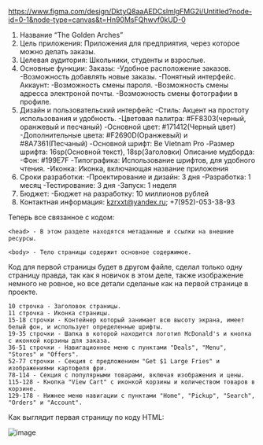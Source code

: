 https://www.figma.com/design/DktyQ8aaAEDCslmlgFMG2i/Untitled?node-id=0-1&node-type=canvas&t=Hn90MsFQhwvf0kUD-0
1. Название “The Golden Arches”
2. Цель приложения: Приложения для предприятия, через которое можно делать заказы.
3. Целевая аудитория: Школьники, студенты и взрослые.
4. Основные функции:
   Заказы:
     -Удобное расположение заказов.
     -Возможность добавлять новые заказы.
     -Понятный интерфейс.
   Аккаунт:
     -Возможность смены пароля.
     -Возможность смены адресса электроной почты.
     -Возможность смены фотографии в профиле.
6. Дизайн и пользовательский интерфейс
     -Стиль: Акцент на простоту использования и удобность.
     -Цветовая палитра: #FF8303(черный, оранжевый и песчаный)
     -Основной цвет: #171412(Черный цвет)
      -Дополнительные цвета: #F2690D(Оранжевый) и #8A7361(Песчаный)
      -Основной шрифт: Be Vietnam Pro 
      -Размер шрифта: 16sp(Основной текст), 18sp(Заголовки)
Описание мудборда: 
      -Фон: #199E7F
      -Типографика: Использование шрифтов, для удобного чтения.
      -Иконка: Иконка, включающая название приложения
7. Сроки разработки: 
      -Проектирование и дизайн: 3 дня
      -Разработка: 1 месяц
      -Тестирование: 3 дня
      -Запуск: 1 неделя
8. Бюджет:
      -Бюджет на разработку: 10 миллионов рублей
9. Контактная информация: kzrxxt@yandex.ru; +7(952)-053-38-93


Теперь все связанное с кодом:
```
<head> - В этом разделе находятся метаданные и ссылки на внешние ресурсы.
```
```
<body> - Тело страницы содержит основное содержимое.
```
Код для первой страницы будет в другом файле, сделал только одну страницу правда, так как я новичок в этом деле, также изображение немного не ровное, но все детали сделаные как на первой странице в проекте.

```
10 строчка - Заголовок страницы.
11 строчка - Иконка страницы.
15-18 строчки - Контейнер который занимает всю высоту экрана, имеет белый фон, и использует определенные шрифты.
19-35 строчки - Шапка в которой находится логотип McDonald's и кнопка с иконкой корзины для заказа.
36-51 строчки - Навигационное меню с пунктами "Deals", "Menu", "Stores" и "Offers".
52-77 строчки - Секция с предложением "Get $1 Large Fries" и изображениями картофеля фри.
78-114 - Секция с популярными товарами, включая изображения и цены.
115-128 - Кнопка "View Cart" с иконкой корзины и количеством товаров в корзине.
129-178 - Нижнее меню навигации с пунктами "Home", "Pickup", "Search", "Orders" и "Account".
```
Как выглядит первая страницу по коду HTML:

![image](https://github.com/user-attachments/assets/ab959b72-d232-44f7-9102-305c272c8a91)


